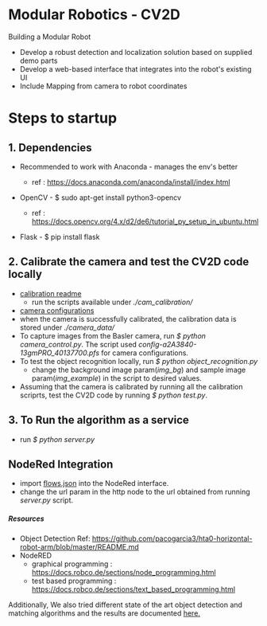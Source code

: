 # Modular Robotics - CV2D
Building a Modular Robot

- Develop a robust detection and localization solution based on supplied demo parts
- Develop a web-based interface that integrates into the robot's existing UI
- Include Mapping from camera to robot coordinates

# Steps to startup
## 1. Dependencies
- Recommended to work with Anaconda - manages the env's better
    - ref : https://docs.anaconda.com/anaconda/install/index.html

- OpenCV - $ sudo apt-get install python3-opencv
    - ref : https://docs.opencv.org/4.x/d2/de6/tutorial_py_setup_in_ubuntu.html

- Flask - $ pip install flask

## 2. Calibrate the camera and test the CV2D code locally
- [calibration readme](/cam_calibration/README.md)
    - run the scripts available under *./cam_calibration/* 
- [camera configurations](/config-a2A3840-13gmPRO_40137700.pfs)
- when the camera is successfully calibrated, the calibration data is stored under *./camera_data/*
- To capture images from the Basler camera, run *$ python camera_control.py*. The script used *config-a2A3840-13gmPRO_40137700.pfs* for camera configurations.
- To test the object recognition locally, run *$ python object_recognition.py* 
    - change the background image param(*img_bg*) and sample image param(*img_example*) in the script to desired values.
- Assuming that the camera is calibrated by running all the calibration scriprts, test the CV2D code by running *$ python test.py*.


## 3. To Run the algorithm as a service

- run *$ python server.py*


## NodeRed Integration
- import [flows.json](/flows.json) into the NodeRed interface. 
- change the url param in the http node to the url obtained from running *server.py* script. 


##### Resources 
- Object Detection Ref: https://github.com/pacogarcia3/hta0-horizontal-robot-arm/blob/master/README.md
- NodeRED 
    - graphical programming : https://docs.robco.de/sections/node_programming.html
    - test based programming : https://docs.robco.de/sections/text_based_programming.html

Additionally, We also tried different state of the art object detection and matching algorithms and the results are documented [here.](/code_attempts/README.md)